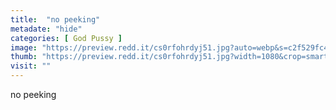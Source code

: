 ```yaml
---
title:  "no peeking"
metadate: "hide"
categories: [ God Pussy ]
image: "https://preview.redd.it/cs0rfohrdyj51.jpg?auto=webp&s=c2f529fc4dbb506393f270646f809566ad16454e"
thumb: "https://preview.redd.it/cs0rfohrdyj51.jpg?width=1080&crop=smart&auto=webp&s=7c5a38f2ab33048ab04b9ad63efa301b87620ab8"
visit: ""
---
```

no peeking
